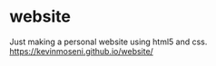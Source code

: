 # website

Just making a personal website using html5 and css. 
https://kevinmoseni.github.io/website/
